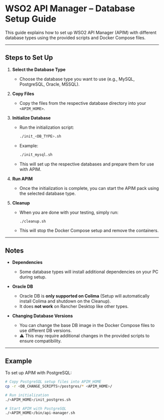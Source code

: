 # WSO2 API Manager – Database Setup Guide

This guide explains how to set up WSO2 API Manager (APIM) with different database types using the provided scripts and Docker Compose files.

---

## Steps to Set Up

1. **Select the Database Type**
   - Choose the database type you want to use (e.g., MySQL, PostgreSQL, Oracle, MSSQL).

2. **Copy Files**
   - Copy the files from the respective database directory into your `<APIM_HOME>`.

3. **Initialize Database**
   - Run the initialization script:
     ```bash
     ./init_<DB_TYPE>.sh
     ```
   - Example:
     ```bash
     ./init_mysql.sh
     ```

   - This will set up the respective databases and prepare them for use with APIM.

4. **Run APIM**
   - Once the initialization is complete, you can start the APIM pack using the selected database type.

5. **Cleanup**
   - When you are done with your testing, simply run:
     ```bash
     ./cleanup.sh
     ```
   - This will stop the Docker Compose setup and remove the containers.

---

## Notes

- **Dependencies**
  - Some database types will install additional dependencies on your PC during setup.

- **Oracle DB**
  - Oracle DB is **only supported on Colima** (Setup will automatically install Colima and shutdown on the Cleanup).
  - It does **not work** on Rancher Desktop like other types.

- **Changing Database Versions**
  - You can change the base DB image in the Docker Compose files to use different DB versions.
  - ⚠️ This may require additional changes in the provided scripts to ensure compatibility.

---

## Example

To set up APIM with PostgreSQL:

```bash
# Copy PostgreSQL setup files into APIM_HOME
cp -r <DB_CHANGE_SCRIPTS>/postgres/* <APIM_HOME>/

# Run initialization
./<APIM_HOME>/init_postgres.sh

# Start APIM with PostgreSQL
./<APIM_HOME>/bin/api-manager.sh
